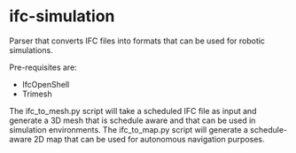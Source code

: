 # ifc-simulation
Parser that converts IFC files into formats that can be used for robotic simulations.

Pre-requisites are:
* IfcOpenShell
* Trimesh

The ifc_to_mesh.py script will take a scheduled IFC file as input and generate a 3D mesh that is schedule aware and that can be used in simulation environments.
The ifc_to_map.py script will generate a schedule-aware 2D map that can be used for autonomous navigation purposes.
